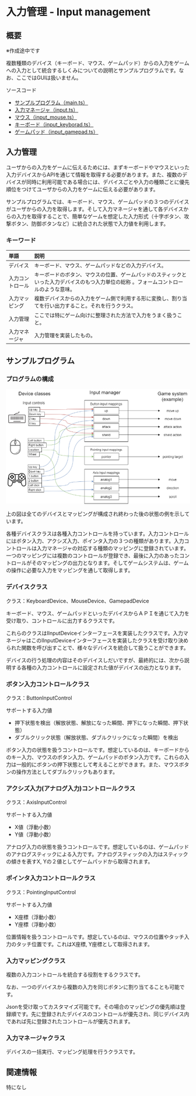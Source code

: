 # 入力管理 - Input management

## 概要

※作成途中です

複数種類のデバイス（キーボード、マウス、ゲームパッド）からの入力をゲームへの入力として統合するしくみについての説明とサンプルプログラムです。なお、ここではGUIは扱いません。

ソースコード
- [サンプルプログラム（main.ts）](./main.ts)
- [入力マネージャ（input.ts）](../tips_core/input.ts)
- [マウス（input_mouse.ts）](./input_mouse.ts)
- [キーボード（input_keyborad.ts）](./input_keyborad.ts)
- [ゲームパッド（input_gamepad.ts）](./input_gamepad.ts)


## 入力管理

ユーザからの入力をゲームに伝えるためには、まずキーボードやマウスといった入力デバイスからAPIを通じて情報を取得する必要があります。また、複数のデバイスが同時に利用可能である場合には、デバイスごとや入力の種類ごとに優先順位をつけてユーザからの入力をゲームに伝える必要があります。

サンプルプログラムでは、キーボード、マウス、ゲームパッドの３つのデバイスがユーザからの入力を取得します。そして入力マネージャを通して各デバイスからの入力を取得することで、簡単なゲームを想定した入力形式（十字ボタン、攻撃ボタン、防御ボタンなど）に統合された状態で入力値を利用します。


### キーワード

|単語|説明|
|:-----------------|:-------------------------|
|デバイス|キーボード、マウス、ゲームパッドなどの入力デバイス。|
|入力コントロール|キーボードのボタン、マウスの位置、ゲームパッドのスティックといった入力デバイスのもつ入力単位の総称 。フォームコントロールのような意味。|
|入力マッピング|複数デバイスからの入力をゲーム側で利用する形に変換し、割り当てを行い出力すること。それを行うクラス。|
|入力管理|ここでは特にゲーム向けに整理された方法で入力をうまく扱うこと。|
|入力マネージャ|入力管理を実装したもの。|


## サンプルプログラム

### プログラムの構成

![プログラムの構成](input_mamager_fig001.png)

上の図は全てのデバイスとマッピングが構成され終わった後の状態の例を示しています。

各種デバイスクラスは各種入力コントロールを持っています。入力コントロールにはボタン入力、アクシズ入力、ポインタ入力の３つの種類があります。入力コントロールは入力マネージャの対応する種類のマッピングに登録されています。一つのマッピングには複数のコントロールが登録でき、最後に入力のあったコントロールがそのマッピングの出力となります。そしてゲームシステムは、ゲームの操作に必要な入力をマッピングを通して取得します。


### デバイスクラス

クラス：KeyboardDevice、MouseDevice、GamepadDevice

キーボード、マウス、ゲームパッドといったデバイスからＡＰＩを通じて入力を受け取り、コントロールに出力するクラスです。

これらのクラスはIInputDeviceインターフェースを実装したクラスです。入力マネージャはこのIInputDeviceインターフェースを実装したクラスを受け取り決められた関数を呼び出すことで、様々なデバイスを統合して扱うことができます。

デバイスの行う処理の内容はそのデバイスしだいですが、最終的には、次から説明する各種の入力コントロールに設定された値がデバイスの出力となります。


### ボタン入力コントロールクラス

クラス：ButtonInputControl

サポートする入力値
- 押下状態を検出（解放状態、解放になった瞬間、押下になった瞬間、押下状態）
- ダブルクリック状態（解放状態、ダブルクリックになった瞬間）を検出

ボタン入力の状態を扱うコントロールです。想定しているのは、キーボードからのキー入力、マウスのボタン入力、ゲームパッドのボタン入力です。これらの入力は一般的にボタンの押下状態として考えることができます。また、マウスボタンの操作方法としてダブルクリックもあります。


### アクシズ入力(アナログ入力)コントロールクラス

クラス：AxisInputControl

サポートする入力値
- X値（浮動小数）
- Y値（浮動小数）

アナログ入力の状態を扱うコントロールです。想定しているのは、ゲームパッドのアナログスティックによる入力です。アナログスティックの入力はスティックの傾きを表すX, Yの２値としてゲームパッドから取得されます。


### ポインタ入力コントロールクラス

クラス：PointingInputControl

サポートする入力値
- X座標（浮動小数）
- Y座標（浮動小数）

位置情報を扱うコントロールです。想定しているのは、マウスの位置やタッチ入力のタッチ位置です。これはX座標, Y座標として取得されます。


### 入力マッピングクラス

複数の入力コントロールを統合する役割をするクラスです。

なお、一つのデバイスから複数の入力を同じボタンに割り当てることも可能です。

Jsonを受け取ってカスタマイズ可能です。その場合のマッピングの優先順は登録順です。先に登録されたデバイスのコントロールが優先され、同じデバイス内であれば先に登録されたコントロールが優先されます。


### 入力マネージャクラス

デバイスの一括実行、マッピング処理を行うクラスです。


## 関連情報

特になし
